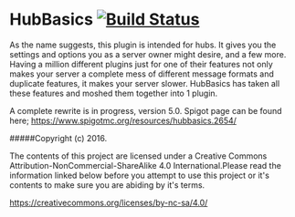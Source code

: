 # HubBasics [![Build Status](http://jenkins.notfab.net/job/HubBasics/badge/icon)](http://jenkins.notfab.net/job/HubBasics/)

As the name suggests, this plugin is intended for hubs. It gives you the settings and options you as a server owner might desire, and
a few more. Having a million different plugins just for one of their features not only makes your server a complete mess of different
message formats and duplicate features, it makes your server slower. HubBasics has taken all these features and moshed them together
into 1 plugin.

A complete rewrite is in progress, version 5.0. Spigot page can be found here; https://www.spigotmc.org/resources/hubbasics.2654/

#####Copyright (c) 2016.

The contents of this project are licensed under a Creative Commons Attribution-NonCommercial-ShareAlike 4.0 International.Please read the
information linked below before you attempt to use this project or it's contents to make sure you are abiding by it's terms.

https://creativecommons.org/licenses/by-nc-sa/4.0/
